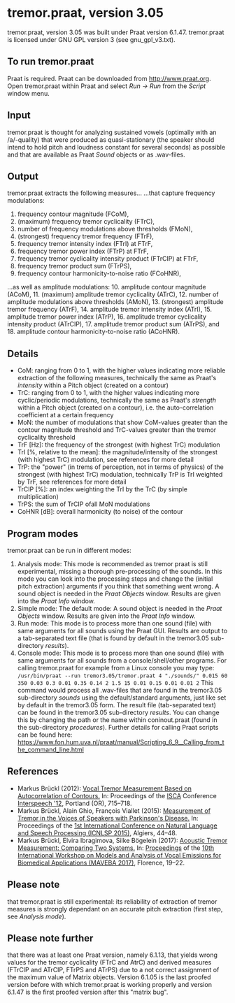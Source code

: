 # tremor.praat, version 3.05
tremor.praat, version 3.05 was built under Praat version 6.1.47.
tremor.praat is licensed under GNU GPL version 3 (see gnu_gpl_v3.txt).


## To run tremor.praat
Praat is required. Praat can be downloaded from http://www.praat.org.
Open tremor.praat within Praat and select *Run -> Run* from the *Script* window menu.


## Input
tremor.praat is thought for analyzing sustained vowels (optimally with an /a/-quality) that were produced as quasi-stationary (the speaker should intend to hold pitch and loudness constant for several seconds) as possible and that are available as Praat *Sound* objects or as .wav-files.


## Output
tremor.praat extracts the following measures...
...that capture frequency modulations:
1. frequency contour magnitude (FCoM),
2. (maximum) frequency tremor cyclicality (FTrC),
3. number of frequency modulations above thresholds (FMoN),
4. (strongest) frequency tremor frequency (FTrF),
5. frequency tremor intensity index (FTrI) at FTrF,
6. frequency tremor power index (FTrP) at FTrF,
7. frequency tremor cyclicality intensity product (FTrCIP) at FTrF,
8. frequency tremor product sum (FTrPS),
9. frequency contour harmonicity-to-noise ratio (FCoHNR),

...as well as amplitude modulations:
10. amplitude contour magnitude (ACoM),
11. (maximum) amplitude tremor cyclicality (ATrC),
12. number of amplitude modulations above thresholds (AMoN),
13. (strongest) amplitude tremor frequency (ATrF),
14. amplitude tremor intensity index (ATrI),
15. amplitude tremor power index (ATrP),
16. amplitude tremor cyclicality intensity product (ATrCIP),
17. amplitude tremor product sum (ATrPS), and
18. amplitude contour harmonicity-to-noise ratio (ACoHNR).


## Details
- CoM: ranging from 0 to 1, with the higher values indicating more reliable extraction of the following measures, technically the same as Praat's *intensity* within a Pitch object (created on a contour)
- TrC: ranging from 0 to 1, with the higher values indicating more cyclic/periodic modulations, technically the same as Praat's *strength* within a Pitch object (created on a contour), i.e. the auto-correlation coefficient at a certain frequency
- MoN: the number of modulations that show CoM-values greater than the contour magnitude threshold and TrC-values greater than the tremor cyclicality threshold
- TrF [Hz]: the frequency of the strongest (with highest TrC) modulation
- TrI [%, relative to the mean]: the magnitude/intensity of the strongest (with highest TrC) modulation, see references for more detail
- TrP: the "power" (in trems of perception, not in terms of physics) of the strongest (with highest TrC) modulation, technically TrP is TrI weighted by TrF, see references for more detail
- TrCIP [%]: an index weighting the TrI by the TrC (by simple multiplication)
- TrPS: the sum of TrCIP ofall MoN modulations
- CoHNR [dB]: overall harmonicity (to noise) of the contour

## Program modes
tremor.praat can be run in different modes:
1. Analysis mode: This mode is recommended as tremor praat is still experimental, missing a thorough pre-processing of the sounds. In this mode you can look into the processing steps and change the (initial pitch extraction) arguments if you think that something went wrong. A sound object is needed in the *Praat Objects* window. Results are given into the *Praat Info* window.
2. Simple mode: The default mode: A sound object is needed in the *Praat Objects* window. Results are given into the *Praat Info* window.
3. Run mode: This mode is to process more than one sound (file) with same arguments for all sounds using the Praat GUI. Results are output to a tab-separated text file (that is found by default in the tremor3.05 sub-directory *results*).
4. Console mode: This mode is to process more than one sound (file) with same arguments for all sounds from a console/shell/other programs. For calling tremor.praat for example from a Linux console you may type:
`/usr/bin/praat --run tremor3.05/tremor.praat 4 "./sounds/" 0.015 60 350 0.03 0.3 0.01 0.35 0.14 2 1.5 15 0.01 0.15 0.01 0.01 2`
This command would process all .wav-files that are found in the tremor3.05 sub-directory *sounds* using the default/standard arguments, just like set by default in the tremor3.05 form.
The result file (tab-separated text) can be found in the tremor3.05 sub-directory *results*. You can change this by changing the path or the name within coninout.praat (found in the sub-directory *procedures*).
Further details for calling Praat scripts can be found here: https://www.fon.hum.uva.nl/praat/manual/Scripting_6_9__Calling_from_the_command_line.html


## References
- Markus Brückl (2012): [Vocal Tremor Measurement Based on Autocorrelation of Contours.](http://www.isca-speech.org/archive/interspeech_2012/i12_0715.html) In: Proceedings of the [ISCA](http://www.isca-speech.org/) Conference [Interspeech '12](http://www.isca-speech.org/archive/interspeech_2012/), Portland (OR), 715–718.
- Markus Brückl, Alain Ghio, François Viallet (2015): [Measurement of Tremor in the Voices of Speakers with Parkinson's Disease.](http://icnlsp.org/IMG/pdf/-10.pdf) In: Proceedings of the [1st International Conference on Natural Language and Speech Processing (ICNLSP 2015)](http://icnlsp.org/spip.php?rubrique20), Algiers, 44–48.
- Markus Brückl, Elvira Ibragimova, Silke Bögelein (2017): [Acoustic Tremor Measurement: Comparing Two Systems.](http://www.brykl.de/tremMeasSys.pdf) In: [Proceedings](http://digital.casalini.it/9788864536071) of the [10th International Workshop on Models and Analysis of Vocal Emissions for Biomedical Applications (MAVEBA 2017)](http://maveba.dinfo.unifi.it/), Florence, 19–22.


## Please note 
that tremor.praat is still experimental: its reliability of extraction of tremor measures is strongly dependant on an accurate pitch extraction (first step, see *Analysis mode*).


## Please note further 
that there was at least one Praat version, namely 6.1.13, that yields wrong values for the tremor cyclicality (FTrC and AtrC) and derived measures (FTrCIP and ATrCIP, FTrPS and ATrPS) due to a not correct assignment of the maximum value of Matrix objects.
Version 6.1.05 is the last proofed version before with which tremor.praat is working properly and version 6.1.47 is the first proofed version after this "matrix bug".